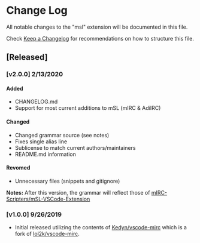 # Change Log

All notable changes to the "msl" extension will be documented in this file.

Check [Keep a Changelog](http://keepachangelog.com/) for recommendations on how to structure this file.

## [Released]

### [v2.0.0] 2/13/2020

#### Added

- CHANGELOG.md
- Support for most current additions to mSL (mIRC & AdiIRC)

#### Changed

- Changed grammar source (see notes)
- Fixes single alias line
- Sublicense to match current authors/maintainers
- README.md information

#### Revomed

- Unnecessary files (snippets and gitignore)

**Notes:**
After this version, the grammar will reflect those of [mIRC-Scripters/mSL-VSCode-Extension](https://github.com/mIRC-Scripters/mSL-VSCode-Extension)

### [v1.0.0] 9/26/2019

- Initial released utilizing the contents of [Kedyn/vscode-mirc](https://github.com/Kedyn/vscode-mirc) which is a fork of [lol2k/vscode-mirc](https://github.com/lol2k/vscode-mirc).
